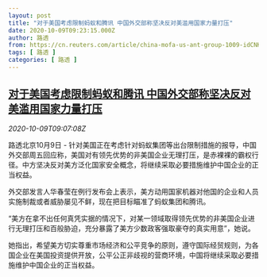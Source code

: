 ```yaml
---
layout: post
title: "对于美国考虑限制蚂蚁和腾讯 中国外交部称坚决反对美滥用国家力量打压"
date: 2020-10-09T09:23:15.000Z
author: 路透
from: https://cn.reuters.com/article/china-mofa-us-ant-group-1009-idCNKBS26U0TX
tags: [ 路透 ]
categories: [ 路透 ]
---
```

<!--1602235395000-->
[对于美国考虑限制蚂蚁和腾讯 中国外交部称坚决反对美滥用国家力量打压](https://cn.reuters.com/article/china-mofa-us-ant-group-1009-idCNKBS26U0TX)
------

<div>
<div><i>2020-10-09T09:07:08Z</i></div><p>路透北京10月9日 - 针对美国正在考虑针对蚂蚁集团等出台限制措施的报导，中国外交部周五回应称，美国对有领先优势的非美国企业无理打压，是赤裸裸的霸权行径。中方坚决反对美方泛化国家安全概念，将继续采取必要措施维护中国企业的正当权益。</p><p>外交部发言人华春莹在例行发布会上表示，美方动用国家机器对他国的企业和人员实施制裁或者威胁屡见不鲜，现在把目标瞄准了蚂蚁集团和腾讯。</p><p>“美方在拿不出任何真凭实据的情况下，对某一领域取得领先优势的非美国企业进行无理打压和百般胁迫，充分暴露了美方少数政客强取豪夺的真实用意”，她说。</p><p>她指出，希望美方切实尊重市场经济和公平竞争的原则，遵守国际经贸规则，为各国企业在美国投资提供开放，公平公正非歧视的营商环境，中国将继续采取必要措施维护中国企业的正当权益。</p>
</div>
